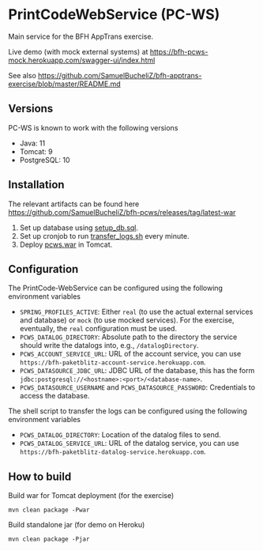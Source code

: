 # PrintCodeWebService (PC-WS)

Main service for the BFH AppTrans exercise.

Live demo (with mock external systems) at https://bfh-pcws-mock.herokuapp.com/swagger-ui/index.html

See also https://github.com/SamuelBucheliZ/bfh-apptrans-exercise/blob/master/README.md

## Versions

PC-WS is known to work with the following versions

- Java: 11
- Tomcat: 9
- PostgreSQL: 10

## Installation

The relevant artifacts can be found here https://github.com/SamuelBucheliZ/bfh-pcws/releases/tag/latest-war

1. Set up database using [setup_db.sql](https://github.com/SamuelBucheliZ/bfh-pcws/releases/download/v1.0/setup_db.sql).
2. Set up cronjob to run [transfer_logs.sh](https://github.com/SamuelBucheliZ/bfh-pcws/releases/download/v1.0/transfer_logs.sh) every minute.
3. Deploy [pcws.war](https://github.com/SamuelBucheliZ/bfh-pcws/releases/download/v1.0/pcws.war) in Tomcat.

## Configuration

The PrintCode-WebService can be configured using the following environment variables
- `SPRING_PROFILES_ACTIVE`: Either `real` (to use the actual external services and database)  or `mock` (to use mocked services). For the exercise, eventually, the `real` configuration must be used.
- `PCWS_DATALOG_DIRECTORY`: Absolute path to the directory the service should write the datalogs into, e.g., `/datalogDirectory`.
- `PCWS_ACCOUNT_SERVICE_URL`: URL of the account service, you can use `https://bfh-paketblitz-account-service.herokuapp.com`.
- `PCWS_DATASOURCE_JDBC_URL`: JDBC URL of the database, this has the form `jdbc:postgresql://<hostname>:<port>/<database-name>`.
- `PCWS_DATASOURCE_USERNAME` and `PCWS_DATASOURCE_PASSWORD`: Credentials to access the database.

The shell script to transfer the logs can be configured using the following environment variables
- `PCWS_DATALOG_DIRECTORY`: Location of the datalog files to send. 
- `PCWS_DATALOG_SERVICE_URL`: URL of the datalog service, you can use `https://bfh-paketblitz-datalog-service.herokuapp.com`.

## How to build

Build war for Tomcat deployment (for the exercise)
```
mvn clean package -Pwar
``` 

Build standalone jar (for demo on Heroku)
```
mvn clean package -Pjar
```